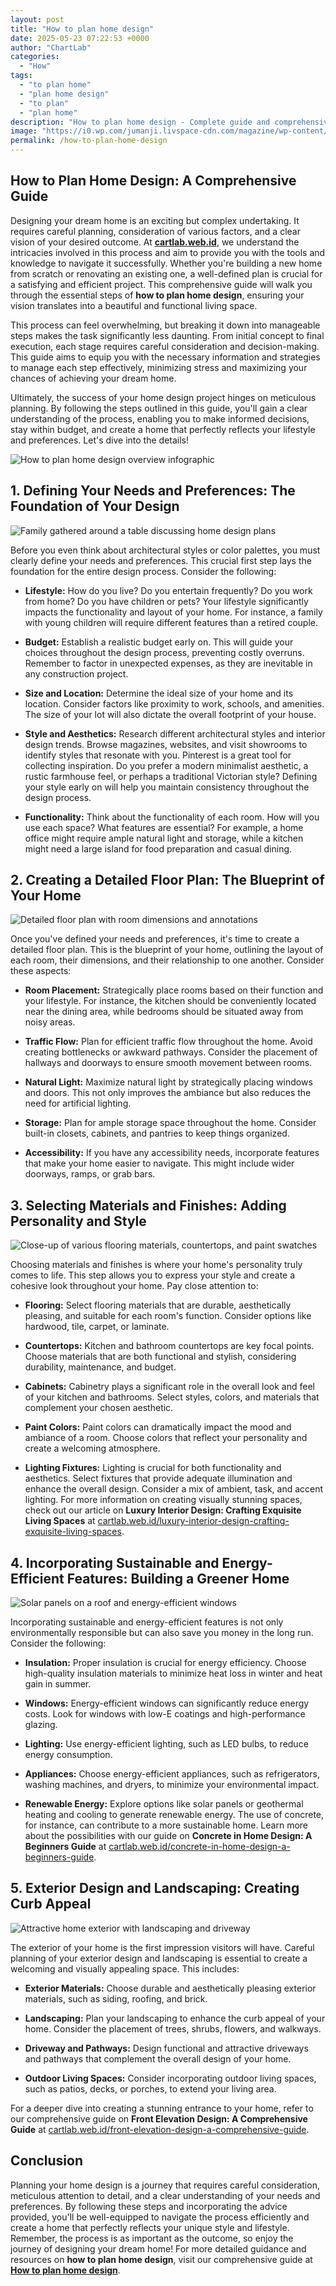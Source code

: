 ```yaml
---
layout: post
title: "How to plan home design"
date: 2025-05-23 07:22:53 +0000
author: "ChartLab"
categories:
  - "How"
tags:
  - "to plan home"
  - "plan home design"
  - "to plan"
  - "plan home"
description: "How to plan home design - Complete guide and comprehensive analysis"
image: "https://i0.wp.com/jumanji.livspace-cdn.com/magazine/wp-content/uploads/sites/2/2023/03/17111545/floor-plan-direction.jpg?strip=all"
permalink: /how-to-plan-home-design
---
```


## How to Plan Home Design: A Comprehensive Guide

<!--more-->

Designing your dream home is an exciting but complex undertaking.  It requires careful planning, consideration of various factors, and a clear vision of your desired outcome.  At **[cartlab.web.id](https://cartlab.web.id)**, we understand the intricacies involved in this process and aim to provide you with the tools and knowledge to navigate it successfully.  Whether you're building a new home from scratch or renovating an existing one, a well-defined plan is crucial for a satisfying and efficient project.  This comprehensive guide will walk you through the essential steps of **how to plan home design**, ensuring your vision translates into a beautiful and functional living space.


This process can feel overwhelming, but breaking it down into manageable steps makes the task significantly less daunting.  From initial concept to final execution, each stage requires careful consideration and decision-making.  This guide aims to equip you with the necessary information and strategies to manage each step effectively, minimizing stress and maximizing your chances of achieving your dream home.


Ultimately, the success of your home design project hinges on meticulous planning.  By following the steps outlined in this guide, you'll gain a clear understanding of the process, enabling you to make informed decisions, stay within budget, and create a home that perfectly reflects your lifestyle and preferences.  Let's dive into the details!


![How to plan home design overview infographic](https://imgv2-2-f.scribdassets.com/img/document/671021567/original/4d7ff0f8c2/1702657135?v=1)


## 1. Defining Your Needs and Preferences: The Foundation of Your Design

![Family gathered around a table discussing home design plans](https://img.freepik.com/premium-photo/group-people-gathered-around-table-discussing-project_670382-14731.jpg?w=2000)

Before you even think about architectural styles or color palettes, you must clearly define your needs and preferences.  This crucial first step lays the foundation for the entire design process.  Consider the following:

* **Lifestyle:** How do you live? Do you entertain frequently? Do you work from home? Do you have children or pets?  Your lifestyle significantly impacts the functionality and layout of your home.  For instance, a family with young children will require different features than a retired couple.

* **Budget:**  Establish a realistic budget early on.  This will guide your choices throughout the design process, preventing costly overruns.  Remember to factor in unexpected expenses, as they are inevitable in any construction project.

* **Size and Location:** Determine the ideal size of your home and its location.  Consider factors like proximity to work, schools, and amenities.  The size of your lot will also dictate the overall footprint of your house.

* **Style and Aesthetics:**  Research different architectural styles and interior design trends.  Browse magazines, websites, and visit showrooms to identify styles that resonate with you.  Pinterest is a great tool for collecting inspiration.  Do you prefer a modern minimalist aesthetic, a rustic farmhouse feel, or perhaps a traditional Victorian style?  Defining your style early on will help you maintain consistency throughout the design process.

* **Functionality:**  Think about the functionality of each room.  How will you use each space?  What features are essential?  For example, a home office might require ample natural light and storage, while a kitchen might need a large island for food preparation and casual dining.


## 2. Creating a Detailed Floor Plan: The Blueprint of Your Home

![Detailed floor plan with room dimensions and annotations](https://i0.wp.com/jumanji.livspace-cdn.com/magazine/wp-content/uploads/sites/2/2023/03/17111545/floor-plan-direction.jpg?strip=all)

Once you've defined your needs and preferences, it's time to create a detailed floor plan.  This is the blueprint of your home, outlining the layout of each room, their dimensions, and their relationship to one another.  Consider these aspects:

* **Room Placement:**  Strategically place rooms based on their function and your lifestyle.  For instance, the kitchen should be conveniently located near the dining area, while bedrooms should be situated away from noisy areas.

* **Traffic Flow:**  Plan for efficient traffic flow throughout the home.  Avoid creating bottlenecks or awkward pathways.  Consider the placement of hallways and doorways to ensure smooth movement between rooms.

* **Natural Light:**  Maximize natural light by strategically placing windows and doors.  This not only improves the ambiance but also reduces the need for artificial lighting.

* **Storage:**  Plan for ample storage space throughout the home.  Consider built-in closets, cabinets, and pantries to keep things organized.

* **Accessibility:**  If you have any accessibility needs, incorporate features that make your home easier to navigate.  This might include wider doorways, ramps, or grab bars.


## 3. Selecting Materials and Finishes: Adding Personality and Style

![Close-up of various flooring materials, countertops, and paint swatches](https://i.pinimg.com/736x/f1/cd/16/f1cd169fc9684c2352f4b4fb8ea12379.jpg)

Choosing materials and finishes is where your home's personality truly comes to life.  This step allows you to express your style and create a cohesive look throughout your home.  Pay close attention to:

* **Flooring:**  Select flooring materials that are durable, aesthetically pleasing, and suitable for each room's function.  Consider options like hardwood, tile, carpet, or laminate.

* **Countertops:**  Kitchen and bathroom countertops are key focal points.  Choose materials that are both functional and stylish, considering durability, maintenance, and budget.

* **Cabinets:**  Cabinetry plays a significant role in the overall look and feel of your kitchen and bathrooms.  Select styles, colors, and materials that complement your chosen aesthetic.

* **Paint Colors:**  Paint colors can dramatically impact the mood and ambiance of a room.  Choose colors that reflect your personality and create a welcoming atmosphere.

* **Lighting Fixtures:**  Lighting is crucial for both functionality and aesthetics.  Select fixtures that provide adequate illumination and enhance the overall design.  Consider a mix of ambient, task, and accent lighting.  For more information on creating visually stunning spaces, check out our article on **Luxury Interior Design: Crafting Exquisite Living Spaces** at [cartlab.web.id/luxury-interior-design-crafting-exquisite-living-spaces](cartlab.web.id/luxury-interior-design-crafting-exquisite-living-spaces).


## 4. Incorporating Sustainable and Energy-Efficient Features: Building a Greener Home

![Solar panels on a roof and energy-efficient windows](https://www.buildingcentre.co.uk/media/w1440/featured/rob-delius-picture.jpg)

Incorporating sustainable and energy-efficient features is not only environmentally responsible but can also save you money in the long run.  Consider the following:

* **Insulation:**  Proper insulation is crucial for energy efficiency.  Choose high-quality insulation materials to minimize heat loss in winter and heat gain in summer.

* **Windows:**  Energy-efficient windows can significantly reduce energy costs.  Look for windows with low-E coatings and high-performance glazing.

* **Lighting:**  Use energy-efficient lighting, such as LED bulbs, to reduce energy consumption.

* **Appliances:**  Choose energy-efficient appliances, such as refrigerators, washing machines, and dryers, to minimize your environmental impact.

* **Renewable Energy:**  Explore options like solar panels or geothermal heating and cooling to generate renewable energy.  The use of concrete, for instance, can contribute to a more sustainable home. Learn more about the possibilities with our guide on **Concrete in Home Design: A Beginners Guide** at [cartlab.web.id/concrete-in-home-design-a-beginners-guide](cartlab.web.id/concrete-in-home-design-a-beginners-guide).


## 5.  Exterior Design and Landscaping: Creating Curb Appeal

![ Attractive home exterior with landscaping and driveway](https://tapestrydesignstudios.com/wp-content/uploads/2021/10/front-garden-design-clacton-1024x718.jpg)

The exterior of your home is the first impression visitors will have.  Careful planning of your exterior design and landscaping is essential to create a welcoming and visually appealing space.  This includes:

* **Exterior Materials:**  Choose durable and aesthetically pleasing exterior materials, such as siding, roofing, and brick.

* **Landscaping:**  Plan your landscaping to enhance the curb appeal of your home.  Consider the placement of trees, shrubs, flowers, and walkways.

* **Driveway and Pathways:**  Design functional and attractive driveways and pathways that complement the overall design of your home.

* **Outdoor Living Spaces:**  Consider incorporating outdoor living spaces, such as patios, decks, or porches, to extend your living area.

For a deeper dive into creating a stunning entrance to your home, refer to our comprehensive guide on **Front Elevation Design: A Comprehensive Guide** at [cartlab.web.id/front-elevation-design-a-comprehensive-guide](cartlab.web.id/front-elevation-design-a-comprehensive-guide).


## Conclusion

Planning your home design is a journey that requires careful consideration, meticulous attention to detail, and a clear understanding of your needs and preferences. By following these steps and incorporating the advice provided, you'll be well-equipped to navigate the process efficiently and create a home that perfectly reflects your unique style and lifestyle. Remember, the process is as important as the outcome, so enjoy the journey of designing your dream home! For more detailed guidance and resources on **how to plan home design**, visit our comprehensive guide at [**How to plan home design**](cartlab.web.id/how-to-plan-home-design).
